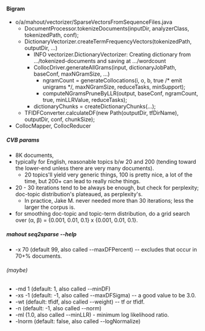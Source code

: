 #### Bigram

* o/a/mahout/vectorizer/SparseVectorsFromSequenceFiles.java
  * DocumentProcessor.tokenizeDocuments(inputDir, analyzerClass, tokenizedPath, conf);
  * DictionaryVectorizer.createTermFrequencyVectors(tokenizedPath, outputDir, ...)
     * INFO vectorizer.DictionaryVectorizer: Creating dictionary from .../tokenized-documents and saving at .../wordcount
     * CollocDriver.generateAllGrams(input, dictionaryJobPath, baseConf, maxNGramSize, ...)
         * ngramCount = generateCollocations(i, o, b, true /* emit unigrams */, maxNGramSize, reduceTasks, minSupport);
         * computeNGramsPruneByLLR(output, baseConf, ngramCount, true, minLLRValue, reduceTasks);
     * dictionaryChunks = createDictionaryChunks(...);
  * TFIDFConverter.calculateDF(new Path(outputDir, tfDirName), outputDir, conf, chunkSize);
* CollocMapper, CollocReducer

##### CVB params

* 8K documents, 
* typically for English, reasonable topics b/w 20 and 200 (tending toward the lower-end unless there are very many documents).
  * 20 topics'll yield very generic things, 100 is pretty nice, a lot of the time, but 200+ can lead to really niche things.
* 20 - 30 iterations tend to be always be enough, but check for perplexity; doc-topic distribution's plateaued, as perplexity's.
  * In practice, Jake M. never needed more than 30 iterations; less the larger the corpus is.
* for smoothing doc-topic and topic-term distribution, do a grid search over (α, β) = {0.001, 0.01, 0.1} x {0.001, 0.01, 0.1}.

##### mahout seq2sparse --help

* -x 70 (default 99, also called --maxDFPercent) -- excludes that occur in 70+% documents.

###### (maybe)

* -md 1 (default: 1, also called --minDF)
* -xs -1 (default: -1, also called --maxDFSigma) -- a good value to be 3.0.
* -wt (default: tfidf, also called --weight) -- tf or tfidf.
* -n (default: -1, also called --norm)
* -ml (1.0, also called --minLLR) - minimum log likelihood ratio.
* -lnorm (default: false, also called --logNormalize)
